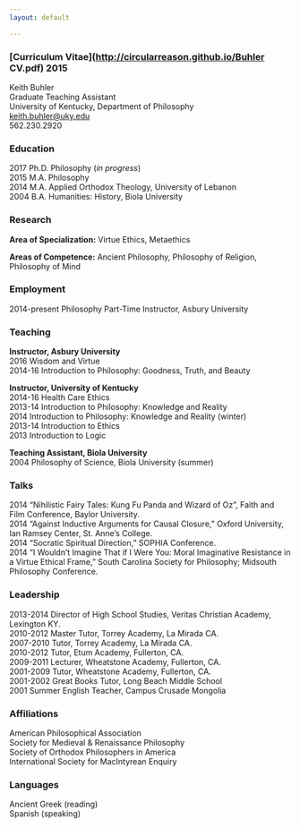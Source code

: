 ```yaml
---
layout: default

--- 
```


### [Curriculum Vitae](http://circularreason.github.io/Buhler CV.pdf) 2015

Keith Buhler  
Graduate Teaching Assistant  
University of Kentucky, Department of Philosophy  
[keith.buhler@uky.edu](emailto:keith.buhler@uky.edu)  
562.230.2920

### Education
2017  Ph.D. Philosophy   (*in progress*)    
2015  M.A. Philosophy   
2014  M.A. Applied Orthodox Theology, University of Lebanon  
2004  B.A. Humanities: History, Biola University  


### Research
**Area of Specialization:**  Virtue Ethics, Metaethics  

**Areas of Competence:**      Ancient Philosophy, Philosophy of Religion, Philosophy of Mind 

### Employment
2014-present      Philosophy Part-Time Instructor, Asbury University

### Teaching ###

**Instructor, Asbury University**   
2016        Wisdom and Virtue  
2014-16     Introduction to Philosophy: Goodness, Truth, and Beauty  

**Instructor, University of Kentucky**  
2014-16     Health Care Ethics   
2013-14     Introduction to Philosophy: Knowledge and Reality  
2014     Introduction to Philosophy: Knowledge and Reality (winter)     
2013-14      Introduction to Ethics    
2013      Introduction to Logic    

**Teaching Assistant, Biola University**   
2004      Philosophy of Science, Biola University (summer)


### Talks
2014  “Nihilistic Fairy Tales: Kung Fu Panda and Wizard of Oz”, Faith and Film Conference, Baylor University.       
2014  “Against Inductive Arguments for Causal Closure,” Oxford University, Ian Ramsey Center, St. Anne’s College.  
2014  “Socratic Spiritual Direction,” SOPHIA Conference.  
2014  “I Wouldn’t Imagine That if I Were You: Moral Imaginative Resistance in a Virtue Ethical Frame,” South Carolina Society for Philosophy;  Midsouth Philosophy Conference.  

### Leadership
2013-2014   Director of High School Studies, Veritas Christian Academy, Lexington KY.   
2010-2012   Master Tutor, Torrey Academy, La Mirada CA.  
2007-2010   Tutor, Torrey Academy, La Mirada CA.  
2010-2012   Tutor, Etum Academy, Fullerton, CA.  
2009-2011   Lecturer, Wheatstone Academy, Fullerton, CA.   
2001-2009   Tutor, Wheatstone Academy, Fullerton, CA.   
2001-2002   Great Books Tutor, Long Beach Middle School  
2001        Summer English Teacher, Campus Crusade Mongolia  


### Affiliations
American Philosophical Association  
Society for Medieval & Renaissance Philosophy  
Society of Orthodox Philosophers in America  
International Society for MacIntyrean Enquiry  

### Languages ###
Ancient Greek (reading)  
Spanish  (speaking)  